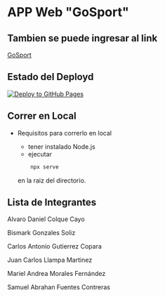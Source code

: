 # APP Web "GoSport"
## Tambien se puede ingresar al link
[GoSport](https://lotiel-dev.github.io/Sis1-GoSport/)
## Estado del Deployd

[![Deploy to GitHub Pages](https://github.com/Lotiel-Dev/Sis1-GoSport/actions/workflows/deploy.yml/badge.svg)](https://github.com/Lotiel-Dev/Sis1-GoSport/actions/workflows/deploy.yml)

## Correr en Local

- Requisitos para correrlo en local
    - tener instalado Node.js
    - ejecutar
    ```bash
        npx serve
    ```
   
    en la raiz del directorio.

## Lista de Integrantes

Alvaro Daniel Colque Cayo

Bismark Gonzales Soliz

Carlos Antonio Gutierrez Copara

Juan Carlos Llampa Martinez 

Mariel Andrea Morales Fernández

Samuel Abrahan Fuentes Contreras 


